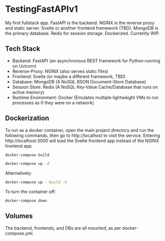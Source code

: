 # TestingFastAPIv1
My first fullstack app. FastAPI is the backend. NGINX is the reverse proxy and static server. Svelte or another frontend framework (TBD). MongoDB is the primary database. Redis for session storage. Dockerized.
Currently WIP.

## Tech Stack
* Backend: FastAPI (an asynchronous REST framework for Python running on Uvicorn)
* Reverse-Proxy: NGINX (also serves static files)
* Frontend: Svelte (or maybe a different framework, TBD)
* Database: MongoDB (A NoSQL BSON Document-Store Database)
* Session Store: Redis (A NoSQL Key-Value Cache/Database that runs on active memory)
* Runtime Environment: Docker (Emulates multiple lightweight VMs to run processes as if they were on a network)

## Dockerization
To run as a docker container, open the main project directory and run the following commands, then go to http://localhost to visit the service. Entering http://localhost:3000 will load the Svelte frontend app instead of the NGINX frontend app.
```bash
docker-compose build
```
```bash
docker-compose up -d
```
Alternatively:
```bash
docker-compose up --build -d
```
To turn the container off:
```bash
docker-compose down
```

## Volumes
The backend, frontends, and DBs are all mounted, as per docker-compose.yml.
